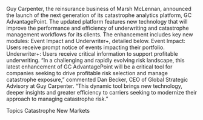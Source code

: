 Guy Carpenter, the reinsurance business of Marsh McLennan, announced the launch of the next generation of its catastrophe analytics platform, GC AdvantagePoint.
The updated platform features new technology that will improve the performance and efficiency of underwriting and catastrophe management workflows for its clients. The enhancement includes key new modules: Event Impact and Underwriter+, detailed below.
Event Impact: Users receive prompt notice of events impacting their portfolio.
Underwriter+: Users receive critical information to support profitable underwriting.
“In a challenging and rapidly evolving risk landscape, this latest enhancement of GC AdvantagePoint will be a critical tool for companies seeking to drive profitable risk selection and manage catastrophe exposure,” commented Dan Becker, CEO of Global Strategic Advisory at Guy Carpenter. “This dynamic tool brings new technology, deeper insights and greater efficiency to carriers seeking to modernize their approach to managing catastrophe risk.”

Topics
Catastrophe
New Markets
